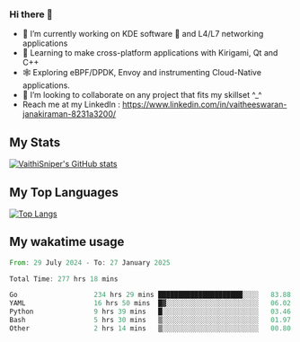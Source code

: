 ### Hi there 👋

- 🔭 I’m currently working on KDE software 💓 and L4/L7 networking applications 
- 📖 Learning to make cross-platform applications with Kirigami, Qt and C++
- 🕸️ Exploring eBPF/DPDK, Envoy and instrumenting Cloud-Native applications. 
- 👯 I’m looking to collaborate on any project that fits my skillset ^_^
- Reach me at my LinkedIn : https://www.linkedin.com/in/vaitheeswaran-janakiraman-8231a3200/

## My Stats
[![VaithiSniper's GitHub stats](https://github-readme-stats.vercel.app/api?username=VaithiSniper&hide=stars&theme=radical)](https://github.com/anuraghazra/github-readme-stats)

## My Top Languages

[![Top Langs](https://github-readme-stats.vercel.app/api/top-langs/?username=VaithiSniper&layout=compact)](https://github.com/anuraghazra/github-readme-stats)

## My wakatime usage

<!--START_SECTION:waka-->

```rust
From: 29 July 2024 - To: 27 January 2025

Total Time: 277 hrs 18 mins

Go                   234 hrs 29 mins █████████████████████░░░░   83.88 %
YAML                 16 hrs 50 mins  █▓░░░░░░░░░░░░░░░░░░░░░░░   06.02 %
Python               9 hrs 39 mins   █░░░░░░░░░░░░░░░░░░░░░░░░   03.46 %
Bash                 5 hrs 30 mins   ▒░░░░░░░░░░░░░░░░░░░░░░░░   01.97 %
Other                2 hrs 14 mins   ▒░░░░░░░░░░░░░░░░░░░░░░░░   00.80 %
```

<!--END_SECTION:waka-->
